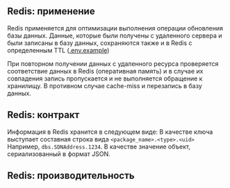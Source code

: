 ## Redis: применение

Redis применяется для оптимизации выполнения операции обновления базы данных.
Данные, которые были получены с удаленного сервера и были записаны в базу данных,
сохраняются также и в Redis с определенным TTL ([.env.example](../server/.env.example))

При повторном получении данных с удаленного ресурса проверяется соответствие
данных в Redis (оперативная память) и в случае их совпадения запись пропускается
и не выполняется обращение к хранилищу. В противном случае cache-miss и перезапись в базу данных.

## Redis: контракт

Информация в Redis хранится в следующем виде:
В качестве ключа выступает составная строка вида ```<package_name>.<type>.<uid>```
Например, ```dbs.SDNAddress.1234```.
В качестве значение объект, сериализованный в формат JSON.

## Redis: производительность

[//]: # (todo: измерить производительность на реальных данных)